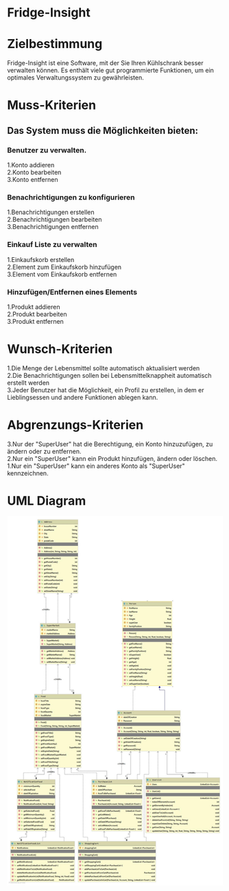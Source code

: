 # Fridge-Insight

# Zielbestimmung

Fridge-Insight ist eine Software, mit der Sie Ihren Kühlschrank besser verwalten können. Es enthält viele gut programmierte Funktionen, um ein optimales Verwaltungssystem zu gewährleisten.</br>

# Muss-Kriterien

## Das System muss die Möglichkeiten bieten:</br>
### Benutzer zu verwalten.</br>
 1.Konto addieren</br>
 2.Konto bearbeiten</br>
 3.Konto entfernen</br>

### Benachrichtigungen zu konfigurieren</br>
 1.Benachrichtigungen erstellen</br>
 2.Benachrichtigungen bearbeiten</br>
 3.Benachrichtigungen entfernen</br>

### Einkauf Liste zu verwalten</br>
 1.Einkaufskorb erstellen</br>
 2.Element zum Einkaufskorb hinzufügen</br>
 3.Element vom Einkaufskorb entfernen</br>

### Hinzufügen/Entfernen eines Elements</br>
 1.Produkt addieren</br>
 2.Produkt bearbeiten</br>
 3.Produkt entfernen</br>

# Wunsch-Kriterien

1.Die Menge der Lebensmittel sollte automatisch aktualisiert werden</br>
2.Die Benachrichtigungen sollen bei Lebensmittelknappheit automatisch erstellt werden</br>
3.Jeder Benutzer hat die Möglichkeit, ein Profil zu erstellen, in dem er Lieblingsessen und andere Funktionen ablegen kann.</br>

# Abgrenzungs-Kriterien

3.Nur der "SuperUser" hat die Berechtigung, ein Konto hinzuzufügen, zu ändern oder zu entfernen.</br>
2.Nur ein "SuperUser" kann ein Produkt hinzufügen, ändern oder löschen.</br>
1.Nur ein "SuperUser" kann ein anderes Konto als "SuperUser" kennzeichnen.</br>

# UML Diagram

![UML Diagram](Sonstiges/Bilder/UML.jpg)
